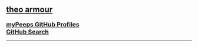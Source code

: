 <style>

h3 { margin: 0; }

</style>

## [theo armour]( index.html )

<!--
### [README / home page]( #README.md )
-->

### [myPeeps GitHub Profiles]( #./menu/menu-view-github-user-profiles.md )

### [GitHub Search]( #./menu/menu-view-github-search.md )

***

